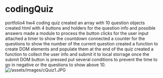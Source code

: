 # codingQuiz
portfolio4 hw4 coding quiz
created an   array with 10 question objects
created html with 4 buttons and holders for the question info
and possible answers
made a module to process the button clicks for the user input
attached a timer to show the countdown
connected a counter for the questions to show the number of the current question
created a function to create DOM elements and populate them at the end of the quiz
created a function to collect the user info and submit it to local storrage once the submit DOM button is pressed
put several conditions to prevent the time to go in negative or the questions to show above 10.
![/assets/images/cQuiz1.JPG](screenshot1)
